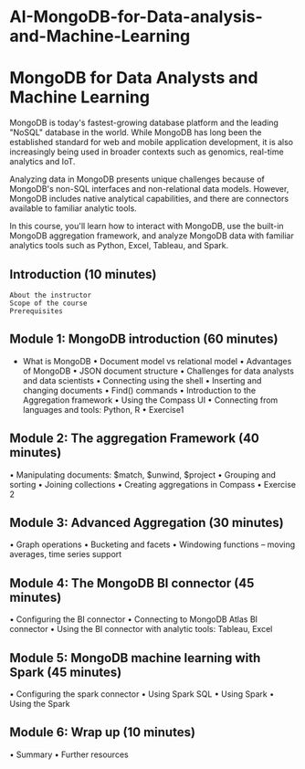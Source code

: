 # AI-MongoDB-for-Data-analysis-and-Machine-Learning

# MongoDB for Data Analysts and Machine Learning

MongoDB is today's fastest-growing database platform and the leading "NoSQL" database in the world.  While MongoDB has long been the established standard for web and mobile application development, it is also increasingly being used in broader contexts such as genomics, real-time analytics and IoT.  

Analyzing data in MongoDB presents unique challenges because of MongoDB's non-SQL interfaces and non-relational data models.  However, MongoDB includes native analytical capabilities, and there are connectors available to familiar analytic tools. 
 
In this course, you'll learn how to interact with MongoDB, use the built-in MongoDB aggregation framework, and analyze MongoDB data with familiar analytics tools such as Python, Excel, Tableau, and Spark.  

## Introduction (10 minutes)
	About the instructor
	Scope of the course
	Prerequisites

## Module 1: MongoDB introduction (60 minutes)
* What is MongoDB
•	Document model vs relational model
•	Advantages of MongoDB 
•	JSON document structure
•	Challenges for data analysts and data scientists
•	Connecting using the shell
•	Inserting and changing documents
•	Find() commands
•	Introduction to the Aggregation framework
•	Using the Compass UI
•	Connecting from languages and tools: Python, R
•	Exercise1 

## Module 2: The aggregation Framework (40 minutes) 
•	Manipulating documents: $match, $unwind, $project
•	Grouping and sorting
•	Joining collections
•	Creating aggregations in Compass
•	Exercise 2 

## Module 3: Advanced Aggregation (30 minutes)
•	Graph operations
•	Bucketing and facets
•	Windowing functions – moving averages, time series support

## Module 4: The MongoDB BI connector (45 minutes)
•	Configuring the BI connector
•	Connecting to MongoDB Atlas BI connector
•	Using the BI connector with analytic tools: Tableau, Excel

## Module 5: MongoDB machine learning with Spark (45 minutes)
•	Configuring the spark connector
•	Using Spark SQL
•	Using Spark 
•	Using the Spark 

## Module 6: Wrap up (10 minutes) 
•	Summary
•	Further resources

	 
	
	





